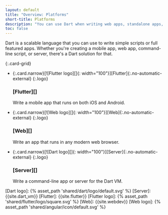 ```yaml
---
layout: default
title: "Overview: Platforms"
short-title: Platforms
description: "You can use Dart when writing web apps, standalone apps, servers, mobile apps, and embedded apps."
toc: false
---
```


Dart is a scalable language that you can use to write simple scripts or full
featured apps. Whether you're creating a mobile app, web app, command-line script,
or server, there's a Dart solution for that.

{:.card-grid}
- {:.card.narrow}[![Flutter logo][]{: width="100"}][Flutter]{:.no-automatic-external}
  {:.logo}

  ### [Flutter][]

  Write a mobile app that runs on both iOS and Android.

- {:.card.narrow}[![Web logo][]{: width="100"}][Web]{:.no-automatic-external}
  {:.logo}

  ### [Web][]

  Write an app that runs in any modern web browser.

- {:.card.narrow}[![Dart logo][]{: width="100"}][Server]{:.no-automatic-external}
  {:.logo}

  ### [Server][]

  Write a command-line app or server for the Dart VM.


[Dart logo]: {% asset_path 'shared/dart/logo/default.svg' %}
[Server]: {{site.dart_vm}}
[Flutter]: {{site.flutter}}
[Flutter logo]: {% asset_path 'shared/flutter/logo/square.svg' %}
[Web]: {{site.webdev}}
[Web logo]: {% asset_path 'shared/angular/icon/default.svg' %}
